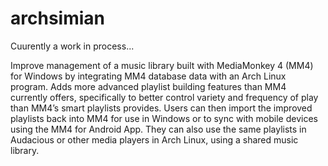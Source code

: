# archsimian

Cuurently a work in process...

Improve management of a music library built with MediaMonkey 4 (MM4) for Windows by integrating MM4 database data with an Arch Linux program. Adds more advanced playlist building features than MM4 currently offers, specifically to better control variety and frequency of play than MM4’s smart playlists provides. Users can then import the improved playlists back into MM4 for use in Windows or to sync with mobile devices using the MM4 for Android App. They can also use the same playlists in Audacious or other media players in Arch Linux, using a shared music library.
